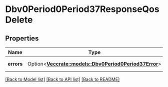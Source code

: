 # Dbv0Period0Period37ResponseQosDelete

## Properties

Name | Type | Description | Notes
------------ | ------------- | ------------- | -------------
**errors** | Option<[**Vec<crate::models::Dbv0Period0Period37Error>**](dbv0.0.37_error.md)> | Slurm errors | [optional]

[[Back to Model list]](../README.md#documentation-for-models) [[Back to API list]](../README.md#documentation-for-api-endpoints) [[Back to README]](../README.md)


